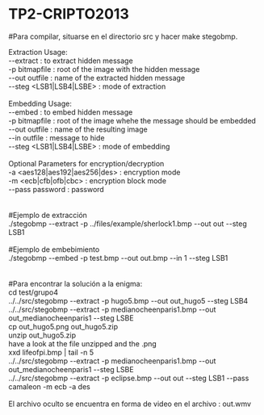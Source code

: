 TP2-CRIPTO2013
==============

#Para compilar, situarse en el directorio src y hacer make stegobmp.

Extraction Usage:<br>
--extract                : to extract hidden message<br>
-p bitmapfile            : root of the image with the hidden message<br>
--out outfile            : name of the extracted hidden message<br>
--steg  <LSB1|LSB4|LSBE>  : mode of extraction<br>
<br>
Embedding Usage:<br>
--embed                  : to embed hidden message<br>
-p bitmapfile            : root of the image whehe the message should be embedded<br>
--out outfile            : name of the resulting image<br>
--in outfile             : message to hide<br>
--steg  <LSB1|LSB4|LSBE>  : mode of embedding<br>
<br>
Optional Parameters for encryption/decryption<br>
-a <aes128|aes192|aes256|des> : encryption mode<br>
-m <ecb|cfb|ofb|cbc>          : encryption block mode<br>
--pass password               : password<br>
<br><br>
#Ejemplo de extracción<br>
./stegobmp --extract -p ../files/example/sherlock1.bmp --out out --steg LSB1<br>
<br>
#Ejemplo de embebimiento<br>
./stegobmp --embed -p test.bmp --out out.bmp --in 1 --steg LSB1<br>
<br>
<br>
#Para encontrar la solución a la enigma:<br>
cd test/grupo4<br>
../../src/stegobmp --extract -p hugo5.bmp --out out_hugo5 --steg LSB4<br>
../../src/stegobmp --extract -p medianocheenparis1.bmp --out out_medianocheenparis1 --steg LSBE<br>
cp out_hugo5.png out_hugo5.zip<br>
unzip out_hugo5.zip<br>
have a look at the file unzipped and the .png<br>
xxd lifeofpi.bmp | tail -n 5<br>
../../src/stegobmp --extract -p medianocheenparis1.bmp --out out_medianocheenparis1 --steg LSBE<br>
../../src/stegobmp --extract -p eclipse.bmp --out out --steg LSB1 --pass camaleon -m ecb -a des<br>
<br>
El archivo oculto se encuentra en forma de video en el archivo : out.wmv<br>

